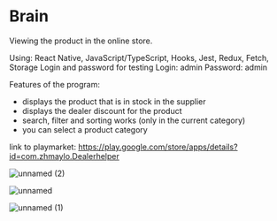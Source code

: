 # Brain
Viewing the product in the online store. 

Using: React Native, JavaScript/TypeScript, Hooks, Jest, Redux, Fetch, Storage
Login and password for testing
Login: admin
Password: admin

Features of the program:
- displays the product that is in stock in the supplier
- displays the dealer discount for the product
- search, filter and sorting works (only in the current category)
- you can select a product category

link to playmarket: https://play.google.com/store/apps/details?id=com.zhmaylo.Dealerhelper


![unnamed (2)](https://user-images.githubusercontent.com/48362951/119609058-a0fa4b00-bdff-11eb-9466-38365d9c6545.jpg)

![unnamed](https://user-images.githubusercontent.com/48362951/119609059-a0fa4b00-bdff-11eb-87f1-1149da471710.jpg)

![unnamed (1)](https://user-images.githubusercontent.com/48362951/119609056-a061b480-bdff-11eb-843f-a763532ba2de.jpg)

